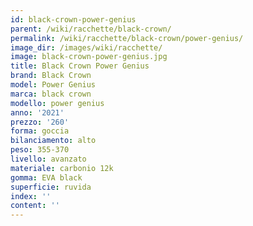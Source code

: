 ```yaml
---
id: black-crown-power-genius
parent: /wiki/racchette/black-crown/
permalink: /wiki/racchette/black-crown/power-genius/
image_dir: /images/wiki/racchette/
image: black-crown-power-genius.jpg
title: Black Crown Power Genius
brand: Black Crown
model: Power Genius
marca: black crown
modello: power genius
anno: '2021'
prezzo: '260'
forma: goccia
bilanciamento: alto
peso: 355-370
livello: avanzato
materiale: carbonio 12k
gomma: EVA black
superficie: ruvida
index: ''
content: ''
---
```

